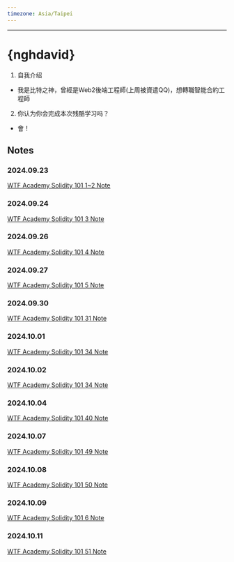 ```yaml
---
timezone: Asia/Taipei
---
```


---

# {nghdavid}

1. 自我介绍
- 我是比特之神，曾經是Web2後端工程師(上周被資遣QQ)，想轉職智能合約工程師
2. 你认为你会完成本次残酷学习吗？
- 會！
   
## Notes

<!-- Content_START -->

### 2024.09.23
[WTF Academy Solidity 101 1~2 Note](/content/nghdavid/1-2.md)
### 

### 2024.09.24
[WTF Academy Solidity 101 3 Note](/content/nghdavid/3.md)
### 

### 2024.09.26
[WTF Academy Solidity 101 4 Note](/content/nghdavid/4.md)
### 

### 2024.09.27
[WTF Academy Solidity 101 5 Note](/content/nghdavid/5.md)
### 

### 2024.09.30
[WTF Academy Solidity 101 31 Note](/content/nghdavid/31.md)
### 

### 2024.10.01
[WTF Academy Solidity 101 34 Note](/content/nghdavid/34.md)
### 

### 2024.10.02
[WTF Academy Solidity 101 34 Note](/content/nghdavid/34.md)
### 

### 2024.10.04
[WTF Academy Solidity 101 40 Note](/content/nghdavid/40.md)
### 

### 2024.10.07
[WTF Academy Solidity 101 49 Note](/content/nghdavid/49.md)
### 

### 2024.10.08
[WTF Academy Solidity 101 50 Note](/content/nghdavid/50.md)
### 

### 2024.10.09
[WTF Academy Solidity 101 6 Note](/content/nghdavid/6.md)
### 

### 2024.10.11
[WTF Academy Solidity 101 51 Note](/content/nghdavid/51.md)
### 

<!-- Content_END -->
